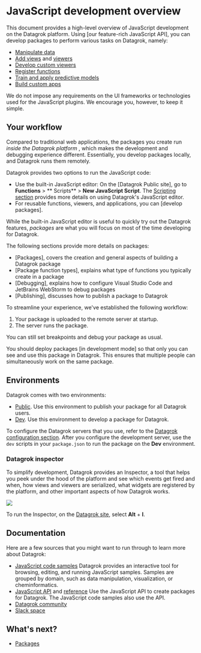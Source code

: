 <!-- TITLE: JavaScript Development Overview -->
<!-- ORDER: 0 -->

# JavaScript development overview

This document provides a high-level overview of JavaScript development on the Datagrok platform.
Using [our feature-rich JavaScript API], you can develop packages to perform various tasks on Datagrok, namely:

* [Manipulate data]
* [Add views] and [viewers]
* [Develop custom viewers]
* [Register functions]
* [Train and apply predictive models]
* [Build custom apps]

We do not impose any requirements on the UI frameworks or technologies used for the JavaScript plugins. We encourage
you, however, to keep it simple.

## Your workflow

Compared to traditional web applications, the packages you create run _inside the Datagrok platform_
, which makes the development and debugging experience different. Essentially, you develop packages locally, and
Datagrok runs them remotely.

Datagrok provides two options to run the JavaScript code:

* Use the built-in JavaScript editor: On the [Datagrok Public site], go to **Functions** > **
  Scripts** > **New JavaScript Script**. The [Scripting section](../../compute/scripting/scripting.mdx) provides more details on using
  Datagrok's JavaScript editor.
* For reusable functions, viewers, and applications, you can [develop packages].

While the built-in JavaScript editor is useful to quickly try out the Datagrok features, _packages_
are what you will focus on most of the time developing for Datagrok.

The following sections provide more details on packages:

* [Packages], covers the creation and general aspects of building a Datagrok package
* [Package function types], explains what type of functions you typically create in a package
* [Debugging], explains how to configure Visual Studio Code and JetBrains WebStorm to debug packages
* [Publishing], discusses how to publish a package to Datagrok

To streamline your experience, we've established the following workflow:

1. Your package is uploaded to the remote server at startup.
2. The server runs the package.

You can still set breakpoints and debug your package as usual.

You should deploy packages [in development mode] so that only you can see and use this package in Datagrok. This ensures
that multiple people can simultaneously work on the same package.

## Environments

Datagrok comes with two environments:

* [Public][datagrok-production-environment]. Use this environment to publish your package for all Datagrok users.
* [Dev][datagrok-development-environment]. Use this environment to develop a package for Datagrok.

To configure the Datagrok servers that you use, refer to the [Datagrok configuration section](_datagrok-configuration.md). After
you configure the development server, use the `dev` scripts in your `package.json` to run the package on the
**Dev** environment.

### Datagrok inspector

To simplify development, Datagrok provides an Inspector, a tool that helps you peek under the hood of the platform and
see which events get fired and when, how views and viewers are serialized, what widgets are registered by the platform,
and other important aspects of how Datagrok works.

![](./datagrok-inspector.png)

To run the Inspector, on the [Datagrok site](https://dev.datagrok.ai), select **Alt** + **I**.

## Documentation

Here are a few sources that you might want to run through to learn more about Datagrok:

* [JavaScript code samples]
  Datagrok provides an interactive tool for browsing, editing, and running JavaScript samples. Samples are grouped by
  domain, such as data manipulation, visualization, or cheminformatics.
* [JavaScript API] and [reference]
  Use the JavaScript API to create packages for Datagrok. The JavaScript code samples also use the API.
* [Datagrok community]
* [Slack space]

## What's next?

* [Packages](./_packages.md)

[Manipulate data]: https://datagrok.ai/js-api#data-manipulation

[Add views]: https://datagrok.ai/js-api#views

[viewers]: https://datagrok.ai/help/develop/how-to/manipulate-viewers

[Develop custom viewers]: https://datagrok.ai/help/develop/how-to/develop-custom-viewer

[Register functions]: https://datagrok.ai/js-api#registering-functions

[Train and apply predictive models]: https://datagrok.ai/help/learn/

[Build custom apps]: https://datagrok.ai/help/datagrok/concepts/functions/func-params-annotation

[datagrok-production-environment]: https://public.datagrok.ai/

[datagrok-development-environment]: https://dev.datagrok.ai/

[JavaScript code samples]: https://public.datagrok.ai/js

[JavaScript API]: https://datagrok.ai/js-api

[reference]: https://datagrok.ai/js-api/

[Datagrok community]: https://community.datagrok.ai/

[Slack space]: https://datagrok.slack.com